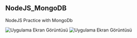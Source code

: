 ## NodeJS_MongoDB
NodeJS Practice with MongoDb

![Uygulama Ekran Görüntüsü](https://i.hizliresim.com/tvmmup7.png)
![Uygulama Ekran Görüntüsü](https://i.hizliresim.com/pf0wp4w.png)
